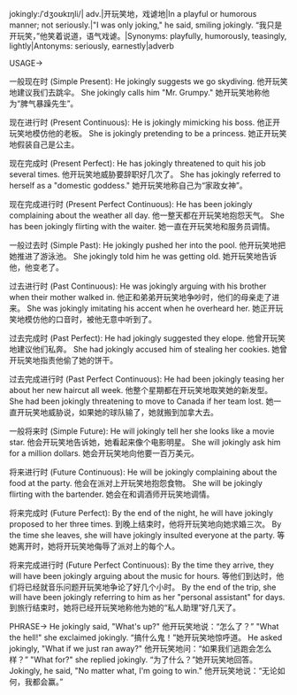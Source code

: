 jokingly:/ˈdʒoʊkɪŋli/| adv.|开玩笑地，戏谑地|In a playful or humorous manner; not seriously.|"I was only joking," he said, smiling jokingly. “我只是开玩笑，”他笑着说道，语气戏谑。|Synonyms: playfully, humorously, teasingly, lightly|Antonyms: seriously, earnestly|adverb

USAGE->

一般现在时 (Simple Present):
He jokingly suggests we go skydiving.  他开玩笑地建议我们去跳伞。
She jokingly calls him "Mr. Grumpy." 她开玩笑地称他为“脾气暴躁先生”。

现在进行时 (Present Continuous):
He is jokingly mimicking his boss. 他正开玩笑地模仿他的老板。
She is jokingly pretending to be a princess. 她正开玩笑地假装自己是公主。

现在完成时 (Present Perfect):
He has jokingly threatened to quit his job several times. 他开玩笑地威胁要辞职好几次了。
She has jokingly referred to herself as a "domestic goddess." 她开玩笑地称自己为“家政女神”。


现在完成进行时 (Present Perfect Continuous):
He has been jokingly complaining about the weather all day. 他一整天都在开玩笑地抱怨天气。
She has been jokingly flirting with the waiter. 她一直在开玩笑地和服务员调情。


一般过去时 (Simple Past):
He jokingly pushed her into the pool. 他开玩笑地把她推进了游泳池。
She jokingly told him he was getting old. 她开玩笑地告诉他，他变老了。

过去进行时 (Past Continuous):
He was jokingly arguing with his brother when their mother walked in.  他正和弟弟开玩笑地争吵时，他们的母亲走了进来。
She was jokingly imitating his accent when he overheard her.  她正开玩笑地模仿他的口音时，被他无意中听到了。

过去完成时 (Past Perfect):
He had jokingly suggested they elope. 他曾开玩笑地建议他们私奔。
She had jokingly accused him of stealing her cookies. 她曾开玩笑地指责他偷了她的饼干。

过去完成进行时 (Past Perfect Continuous):
He had been jokingly teasing her about her new haircut all week. 他整个星期都在开玩笑地取笑她的新发型。
She had been jokingly threatening to move to Canada if her team lost. 她一直开玩笑地威胁说，如果她的球队输了，她就搬到加拿大去。


一般将来时 (Simple Future):
He will jokingly tell her she looks like a movie star. 他会开玩笑地告诉她，她看起来像个电影明星。
She will jokingly ask him for a million dollars. 她会开玩笑地向他要一百万美元。

将来进行时 (Future Continuous):
He will be jokingly complaining about the food at the party. 他会在派对上开玩笑地抱怨食物。
She will be jokingly flirting with the bartender. 她会在和调酒师开玩笑地调情。


将来完成时 (Future Perfect):
By the end of the night, he will have jokingly proposed to her three times. 到晚上结束时，他将开玩笑地向她求婚三次。
By the time she leaves, she will have jokingly insulted everyone at the party. 等她离开时，她将开玩笑地侮辱了派对上的每个人。

将来完成进行时 (Future Perfect Continuous):
By the time they arrive, they will have been jokingly arguing about the music for hours. 等他们到达时，他们将已经就音乐问题开玩笑地争论了好几个小时。
By the end of the trip, she will have been jokingly referring to him as her "personal assistant" for days. 到旅行结束时，她将已经开玩笑地称他为她的“私人助理”好几天了。


PHRASE->
He jokingly said, "What's up?" 他开玩笑地说：“怎么了？”
"What the hell!" she exclaimed jokingly. “搞什么鬼！”她开玩笑地惊呼道。
He asked jokingly, "What if we just ran away?" 他开玩笑地问：“如果我们逃跑会怎么样？”
"What for?" she replied jokingly. “为了什么？”她开玩笑地回答。
Jokingly, he said, "No matter what, I'm going to win." 他开玩笑地说：“无论如何，我都会赢。”
